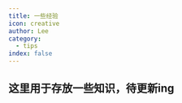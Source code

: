 ```yaml
---
title: 一些经验
icon: creative
author: Lee
category:
  - tips
index: false
---
```


## 这里用于存放一些知识，待更新ing
